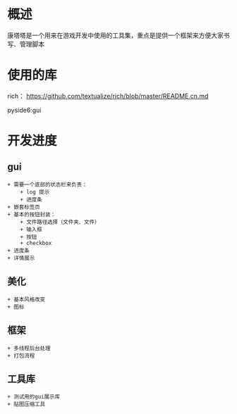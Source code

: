 <!--
 * @Descripttion: 
 * @version: 
 * @Author: JBFace
 * @Date: 2023-06-01 17:54:37
 * @LastEditors: JBFace
 * @LastEditTime: 2023-06-12 22:41:45
-->
# 概述

康塔塔是一个用来在游戏开发中使用的工具集，重点是提供一个框架来方便大家书写、管理脚本

# 使用的库
rich： https://github.com/textualize/rich/blob/master/README.cn.md

pyside6:gui


# 开发进度

## gui
    + 需要一个底部的状态栏来负责：
        + log 提示
        + 进度条
    + 嵌套标签页
    + 基本的按钮封装：
        + 文件路径选择（文件夹、文件）
        + 输入框
        + 按钮
        + checkbox
    + 进度条
    + 详情展示

## 美化
    + 基本风格改变
    + 图标

## 框架
    + 多线程后台处理
    + 打包流程

## 工具库

    + 测试用的gui展示库
    + 贴图压缩工具

